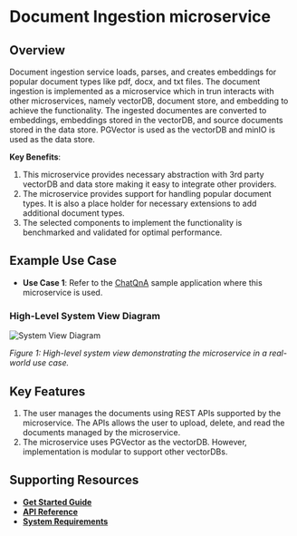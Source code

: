 
# Document Ingestion microservice

<!--
**User Story US-1: Learning About the Microservice**
- **As a developer**, I want to understand the purpose and benefits of the microservice so that I can determine if it fits my project.

**Acceptance Criteria**:
1. A concise description of the microservice’s purpose.
2. A summary of its technical value and benefits.
-->
## Overview
Document ingestion service loads, parses, and creates embeddings for popular document types like pdf, docx, and txt files. The document ingestion is implemented as a microservice which in trun interacts with other microservices, namely vectorDB, document store, and embedding to achieve the functionality. The ingested documentes are converted to embeddings, embeddings stored in the vectorDB, and source documents stored in the data store. PGVector is used as the vectorDB and minIO is used as the data store.

**Key Benefits**:
<!--
Guidance for Authors:
- Audience Expectation: Developers want to understand why this microservice is worth using and how it will help them meet their goals.
- Highlight the **value proposition** and **outcomes** of the microservice.
- Explain how it helps developers or solves end-user problems.
- Use clear, developer-focused language.
- Example Benefits:
  - Reduces time to market with ready-to-use pipelines.
  - Improves accuracy for real-time data processing.
-->
1. This microservice provides necessary abstraction with 3rd party vectorDB and data store making it easy to integrate other providers.
2. The microservice provides support for handling popular document types. It is also a place holder for necessary extensions to add additional document types.
3. The selected components to implement the functionality is benchmarked and validated for optimal performance.

<!--
**User Story US-2: Understanding Use Cases**
- **As a developer**, I want to learn how this microservice applies to real-world scenarios so that I can evaluate its relevance.

**Acceptance Criteria**:
1. At least two practical use cases demonstrating the microservice in action.
-->
## Example Use Case

- **Use Case 1**: Refer to the [ChatQnA](https://github.com/open-edge-platform/edge-ai-libraries/tree/main/sample-applications/chat-question-and-answer) sample application where this microservice is used.


<!--
Diagram Guidelines:
1. Show the microservice as part of a broader system.
2. Include:
   - Inputs (e.g., sensors, data streams).
   - Processing steps (e.g., signal processing, AI inference).
   - Outputs (e.g., alerts, API responses).
3. Use clear labels and simple flows to make the diagram easy to interpret.
-->
### High-Level System View Diagram
![System View Diagram](./docs/images/DataPrep_HL_Arch.png)

*Figure 1: High-level system view demonstrating the microservice in a real-world use case.*

<!--
**User Story US-3: Discovering Key Features**
- **As a developer**, I want to understand the key features of the microservice so that I can assess its capabilities.

**Acceptance Criteria**:
1. Highlight technical capabilities relevant to developers.
2. List any optimizations or integrations that simplify usage.
-->
## Key Features
<!--
Guidance for Authors:
- Audience Expectation: Developers want to know what the microservice does and how it works at a technical level.
- Focus on the **technical capabilities** of the microservice (what it does).
- Use developer-focused language, such as specific APIs or processing pipelines.
- Example Features:
  - REST and gRPC API support.
  - Modular architecture for extending components.
  - Pre-trained models optimized for specific use cases.
-->
1. The user manages the documents using REST APIs supported by the microservice. The APIs allows the user to upload, delete, and read the documents managed by the microservice.
2. The microservice uses PGVector as the vectorDB. However, implementation is modular to support other vectorDBs.

<!--
**User Story US-4: Supporting Resources**
- **As a developer**, I want access to resources that help me get started with the microservice so that I can begin implementation quickly.

**Acceptance Criteria**:
1. Links to relevant documentation (e.g., API references, tutorials).
2. Easy navigation to developer resources.
-->
## Supporting Resources
- [**Get Started Guide**](./docs/get-started.md)
- [**API Reference**](./docs/dataprep-api.yml)
- [**System Requirements**](./docs/system-requirements.md)
<!-- - **Developer Forum** -->